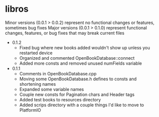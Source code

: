 # libros

Minor versions (0.0.1 > 0.0.2) represent no functional changes or features, sometimes bug fixes
Major versions (0.0.1 > 0.1.0) represent functional changes, features, or bug fixes that may break current files

- 0.1.2
  - Fixed bug where new books added wouldn't show up unless you restarted device
  - Organized and commented OpenBookDatabase::connect
  - Added more consts and removed unused numFields variable
- 0.1.1
  - Comments in OpenBookDatabase.cpp
  - Moving some OpenBookDatabase.h defines to consts and shortening names
  - Expanded some variable names
  - Couple new consts for Pagination chars and Header tags
  - Added test books to resources directory
  - Added scrips directory with a couple things I'd like to move to PlatformIO
